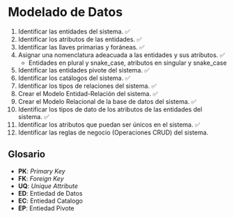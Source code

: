 # Modelado de Datos

1. Identificar las entidades del sistema. ✅
2. Identificar los atributos de las entidades. ✅
3. Identificar las llaves primarias y foráneas. ✅
4. Asignar una nomenclatura adeacuada a las entidades y sus atributos. ✅
   - Entidades en plural y snake_case, atributos en singular y snake_case
5. Identificar las entidades pivote del sistema. ✅
6. Identificar los catálogos del sistema. ✅
7. Identificar los tipos de relaciones del sistema. ✅
8. Crear el Modelo Entidad-Relación del sistema. ✅
9. Crear el Modelo Relacional de la base de datos del sistema. ✅
10. Identificar los tipos de dato de los atributos de las entidades del sistema. ✅
11. Identificar los atributos que puedan ser únicos en el sistema. ✅
12. Identificar las reglas de negocio (Operaciones CRUD) del sistema.

## Glosario

- **PK**: _Primary Key_
- **FK**: _Foreign Key_
- **UQ**: _Unique Attribute_
- **ED**: Entiedad de Datos
- **EC**: Entiedad Catalogo
- **EP**: Entiedad Pivote
